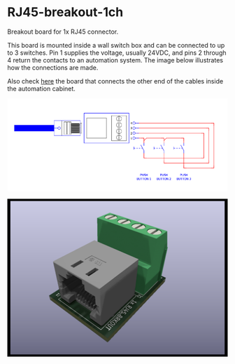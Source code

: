 # RJ45-breakout-1ch

Breakout board for 1x RJ45 connector.

This board is mounted inside a wall switch box and can be connected to up to 3 switches. Pin 1 supplies the voltage, usually 24VDC, and pins 2 through 4 return the contacts to an automation system. The image below illustrates how the connections are made.

Also check [here](https://github.com/thermseekr/RJ45-breakout-8ch) the board that connects the other end of the cables inside the automation cabinet.

![alt text](https://github.com/thermseekr/RJ45-breakout-1ch/blob/main/V1/Conections.png "Switch connections")

![alt text](https://github.com/thermseekr/RJ45-breakout-1ch/blob/main/V1/RJ45-breakout-1ch-V1.png "RJ45-breakout-1ch")
